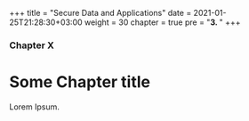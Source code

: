 +++
title = "Secure Data and Applications"
date = 2021-01-25T21:28:30+03:00
weight = 30
chapter = true
pre = "<b>3. </b>"
+++

### Chapter X

# Some Chapter title

Lorem Ipsum.